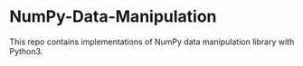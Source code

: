 # NumPy-Data-Manipulation
This repo contains implementations of NumPy data manipulation library with Python3.
